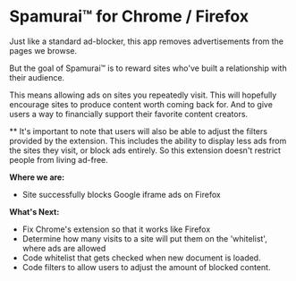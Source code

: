 # Spamurai™ for Chrome / Firefox

Just like a standard ad-blocker, this app removes advertisements from the pages we browse. 

But the goal of Spamurai™ is to reward sites who've built a relationship with their audience. 

This means allowing ads on sites you repeatedly visit. This will hopefully
encourage sites to produce content worth coming back for. And to give users a way to financially 
support their favorite content creators.

** It's important to note that users will also be able to adjust the filters provided by the extension. This includes 
the ability to display less ads from the sites they visit, or block ads entirely. So this extension doesn't restrict 
people from living ad-free.

**Where we are:**
- Site successfully blocks Google iframe ads on Firefox

**What's Next:**
- Fix Chrome's extension so that it works like Firefox
- Determine how many visits to a site will put them on the 'whitelist', where ads are allowed
- Code whitelist that gets checked when new document is loaded.
- Code filters to allow users to adjust the amount of blocked content.
